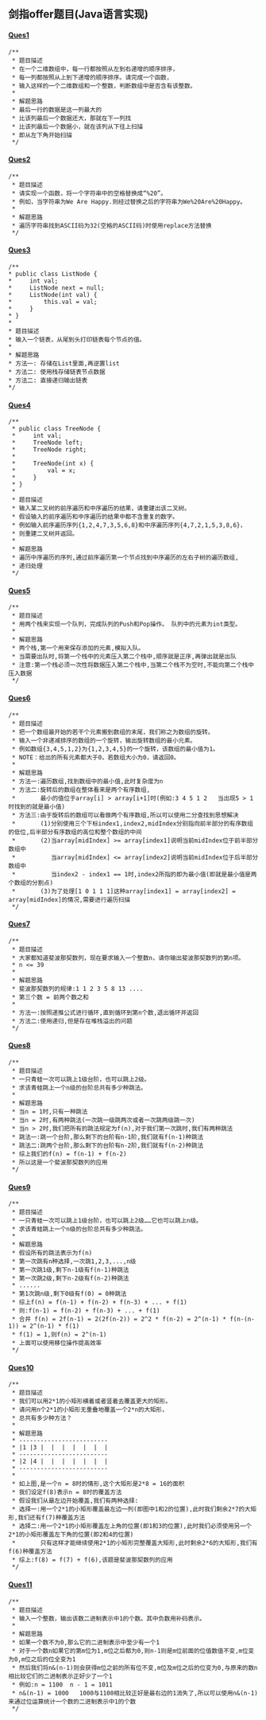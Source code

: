 ## 剑指offer题目(Java语言实现)

#### [Ques1](https://github.com/codekongs/Algorithm-Learning/blob/master/jzoffer/Ques1/src/Solution.java)

```
/**
 * 题目描述
 * 在一个二维数组中，每一行都按照从左到右递增的顺序排序，
 * 每一列都按照从上到下递增的顺序排序。请完成一个函数，
 * 输入这样的一个二维数组和一个整数，判断数组中是否含有该整数。
 *
 * 解题思路
 * 最后一行的数据是这一列最大的
 * 比该列最后一个数据还大，那就在下一列找
 * 比该列最后一个数据小，就在该列从下往上扫描
 * 即从左下角开始扫描
 */
```

#### [Ques2](https://github.com/codekongs/Algorithm-Learning/blob/master/jzoffer/Ques2/src/Solution.java)

```
/**
 * 题目描述
 * 请实现一个函数，将一个字符串中的空格替换成“%20”。
 * 例如，当字符串为We Are Happy.则经过替换之后的字符串为We%20Are%20Happy。
 *
 * 解题思路
 * 遍历字符串找到ASCII码为32(空格的ASCII码)时使用replace方法替换
 */
```

#### [Ques3](https://github.com/codekongs/Algorithm-Learning/blob/master/jzoffer/Ques3/src/Solution.java)

```
/**
* public class ListNode {
*     int val;
*     ListNode next = null;
*     ListNode(int val) {
*         this.val = val;
*     }
* }
*
* 题目描述
* 输入一个链表，从尾到头打印链表每个节点的值。
*
* 解题思路
* 方法一: 存储在List里面,再逆置list
* 方法二: 使用栈存储链表节点数据
* 方法二: 直接递归输出链表
*/
```

#### [Ques4](https://github.com/codekongs/Algorithm-Learning/blob/master/jzoffer/Ques4/src/Solution.java)

```
/**
 * public class TreeNode {
 *     int val;
 *     TreeNode left;
 *     TreeNode right;
 *
 *     TreeNode(int x) {
 *         val = x;
 *     }
 * }
 *
 * 题目描述
 * 输入某二叉树的前序遍历和中序遍历的结果，请重建出该二叉树。
 * 假设输入的前序遍历和中序遍历的结果中都不含重复的数字。
 * 例如输入前序遍历序列{1,2,4,7,3,5,6,8}和中序遍历序列{4,7,2,1,5,3,8,6}，
 * 则重建二叉树并返回。
 *
 * 解题思路
 * 遍历中序遍历的序列,通过前序遍历第一个节点找到中序遍历的左右子树的遍历数组,
 * 递归处理
 */
```

#### [Ques5](https://github.com/codekongs/Algorithm-Learning/blob/master/jzoffer/Ques5/src/Solution.java)

```
/**
 * 题目描述
 * 用两个栈来实现一个队列，完成队列的Push和Pop操作。 队列中的元素为int类型。
 *
 * 解题思路
 * 两个栈,第一个用来保存添加的元素,模拟入队。
 * 当需要出队时,将第一个栈中的元素压入第二个栈中,顺序就是正序,再弹出就是出队
 * 注意:第一个栈必须一次性将数据压入第二个栈中,当第二个栈不为空时,不能向第二个栈中压入数据
 */
```

#### [Ques6](https://github.com/codekongs/Algorithm-Learning/blob/master/jzoffer/Ques6/src/Solution.java)

```
/**
 * 题目描述
 * 把一个数组最开始的若干个元素搬到数组的末尾，我们称之为数组的旋转。
 * 输入一个非递减排序的数组的一个旋转，输出旋转数组的最小元素。
 * 例如数组{3,4,5,1,2}为{1,2,3,4,5}的一个旋转，该数组的最小值为1。
 * NOTE：给出的所有元素都大于0，若数组大小为0，请返回0。
 *
 * 解题思路
 * 方法一:遍历数组,找到数组中的最小值,此时复杂度为n
 * 方法二:旋转后的数组在整体看来是两个有序数组,
 *       最小的值位于array[i] > array[i+1]时(例如:3 4 5 1 2   当出现5 > 1时找到的就是最小值)
 * 方法三:由于旋转后的数组可以看做两个有序数组,所以可以使用二分查找到思想解决
 *       (1)分别使用三个下标index1,index2,midIndex分别指向前半部分的有序数组的低位,后半部分有序数组的高位和整个数组的中间
 *       (2)当array[midIndex] >= array[index1]说明当前midIndex位于前半部分数组中
 *          当array[midIndex] <= array[index2]说明当前midIndex位于后半部分数组中
 *          当index2 - index1 == 1时,index2所指的即为最小值(即就是最小值是两个数组的分割点)
 *       (3)为了处理[1 0 1 1 1]这种array[index1] = array[index2] = array[midIndex]的情况,需要进行遍历扫描
 */
```

#### [Ques7](https://github.com/codekongs/Algorithm-Learning/blob/master/jzoffer/Ques7/src/Solution.java)

```
/**
 * 题目描述
 * 大家都知道斐波那契数列，现在要求输入一个整数n，请你输出斐波那契数列的第n项。
 * n <= 39
 *
 * 解题思路
 * 斐波那契数列的规律:1 1 2 3 5 8 13 ....
 * 第三个数 = 前两个数之和
 *
 * 方法一:按照递推公式进行循环,直到循环到第n个数,退出循环并返回
 * 方法二:使用递归,但是存在堆栈溢出的问题
 */
```

#### [Ques8](https://github.com/codekongs/Algorithm-Learning/blob/master/jzoffer/Ques8/src/Solution.java)

```
/**
 * 题目描述
 * 一只青蛙一次可以跳上1级台阶，也可以跳上2级。
 * 求该青蛙跳上一个n级的台阶总共有多少种跳法。
 *
 * 解题思路
 * 当n = 1时,只有一种跳法
 * 当n = 2时,有两种跳法(一次跳一级跳两次或者一次跳两级跳一次)
 * 当n > 2时,我们把所有的跳法规定为f(n),对于我们第一次跳时,我们有两种跳法
 * 跳法一:跳一个台阶,那么剩下的台阶有n-1阶,我们就有f(n-1)种跳法
 * 跳法二:跳两个台阶,那么剩下的台阶有n-2阶,我们就有f(n-2)种跳法
 * 综上我们的f(n) = f(n-1) + f(n-2)
 * 所以这是一个斐波那契数列的应用
 */
```

#### [Ques9](https://github.com/codekongs/Algorithm-Learning/blob/master/jzoffer/Ques9/src/Solution.java)

```
/**
 * 题目描述
 * 一只青蛙一次可以跳上1级台阶，也可以跳上2级……它也可以跳上n级。
 * 求该青蛙跳上一个n级的台阶总共有多少种跳法。
 *
 * 解题思路
 * 假设所有的跳法表示为f(n)
 * 第一次跳有n种选择,一次跳1,2,3,...,n级
 * 第一次跳1级,剩下n-1级有f(n-1)种跳法
 * 第一次跳2级,剩下n-2级有f(n-2)种跳法
 * ......
 * 第1次跳n级,剩下0级有f(0) = 0种跳法
 * 综上f(n) = f(n-1) + f(n-2) + f(n-3) + ... + f(1)
 * 则:f(n-1) = f(n-2) + f(n-3) + ... + f(1)
 * 合并 f(n) = 2f(n-1) = 2(2f(n-2)) = 2^2 * f(n-2) = 2^(n-1) * f(n-(n-1)) = 2^(n-1) * f(1)
 * f(1) = 1,则f(n) = 2^(n-1)
 * 上面可以使用移位操作提高效率
 */
```

#### [Ques10](https://github.com/codekongs/Algorithm-Learning/blob/master/jzoffer/Ques10/src/Solution.java)

```
/**
 * 题目描述
 * 我们可以用2*1的小矩形横着或者竖着去覆盖更大的矩形。
 * 请问用n个2*1的小矩形无重叠地覆盖一个2*n的大矩形，
 * 总共有多少种方法？
 *
 * 解题思路
 * -------------------------
 * |1 |3 |  |  |  |  |  |  |
 * -------------------------
 * |2 |4 |  |  |  |  |  |  |
 * -------------------------
 *
 * 如上图,是一个n = 8时的情形,这个大矩形是2*8 = 16的面积
 * 我们设定f(8)表示n = 8时的覆盖方法
 * 假设我们从最左边开始覆盖,我们有两种选择:
 * 选择一:用一个2*1的小矩形覆盖最左边一列(即图中1和2的位置),此时我们剩余2*7的大矩形,我们还有f(7)种覆盖方法
 * 选择二:用一个2*1的小矩形覆盖左上角的位置(即1和3的位置),此时我们必须使用另一个2*1的小矩形覆盖左下角的位置(即2和4的位置)
 *       只有这样才能继续使用2*1的小矩形完整覆盖大矩形,此时剩余2*6的大矩形,我们有f(6)种覆盖方法
 * 综上:f(8) = f(7) + f(6),该题是斐波那契数列的应用
 */
```

#### [Ques11](https://github.com/codekongs/Algorithm-Learning/blob/master/jzoffer/Ques11/src/Solution.java)

```
/**
 * 题目描述
 * 输入一个整数，输出该数二进制表示中1的个数。其中负数用补码表示。
 *
 * 解题思路
 * 如果一个数不为0,那么它的二进制表示中至少有一个1
 * 对于一个数n如果它的第m位为1,m位之后都为0,则n-1则是m位前面的位值数值不变,m位变为0,m位之后的位全变为1
 * 然后我们将n&(n-1)则会获得m位之前的所有位不变,m位及m位之后的位变为0,与原来的数n相比较它们的二进制表示正好少了一个1
 * 例如:n = 1100  n - 1 = 1011
 * n&(n-1) = 1000   1000与1100相比较正好是最右边的1消失了,所以可以使用n&(n-1)来通过位运算统计一个数的二进制表示中1的个数
 */
```

